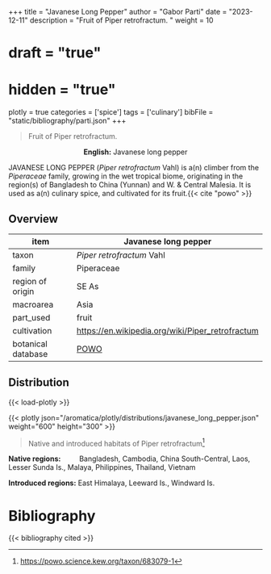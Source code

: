 +++
title = "Javanese Long Pepper"
author = "Gabor Parti"
date = "2023-12-11"
description = "Fruit of Piper retrofractum. "
weight = 10
# draft = "true"
# hidden = "true"
plotly = true
categories = ['spice']
tags = ['culinary']
bibFile = "static/bibliography/parti.json"
+++

>Fruit of Piper retrofractum.  [<i class="fab fa-wikipedia-w"></i>](https://en.wikipedia.org/wiki/Piper_retrofractum)

<center>

**English:** Javanese long pepper

</center>

JAVANESE LONG PEPPER (*Piper retrofractum* Vahl) is a(n) climber from the *Piperaceae* family, growing in the wet tropical biome, originating in the region(s) of Bangladesh to China (Yunnan) and W. & Central Malesia. It is used as a(n) culinary spice, and cultivated for its fruit.{{< cite "powo" >}}

## Overview

|       item       |                Javanese long pepper               |
|------------------|---------------------------------------------------|
|       taxon      |             *Piper retrofractum* Vahl             |
|      family      |                     Piperaceae                    |
| region of origin |                       SE As                       |
|     macroarea    |                        Asia                       |
|     part_used    |                       fruit                       |
|    cultivation   |  https://en.wikipedia.org/wiki/Piper_retrofractum |
|botanical database|[POWO](https://powo.science.kew.org/taxon/683079-1)|



## Distribution

{{< load-plotly >}}

{{< plotly json="/aromatica/plotly/distributions/javanese_long_pepper.json" weight="600" height="300" >}}

>Native and introduced habitats of Piper retrofractum[^powo]

[^powo]: https://powo.science.kew.org/taxon/683079-1

<p style="text-align:left;">

**Native regions:** &ensp; &ensp; &ensp; Bangladesh, Cambodia, China South-Central, Laos, Lesser Sunda Is., Malaya, Philippines, Thailand, Vietnam

**Introduced regions:** East Himalaya, Leeward Is., Windward Is.

</p>



# Bibliography

{{< bibliography cited >}}


